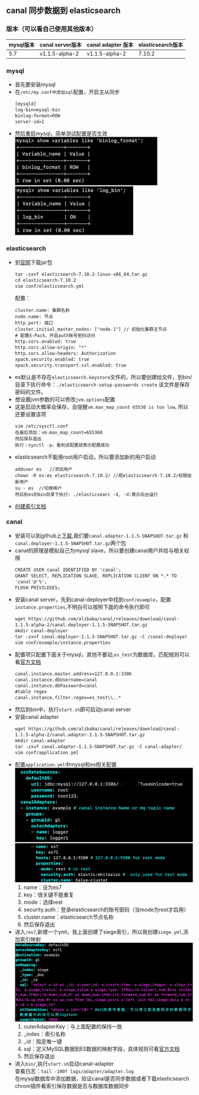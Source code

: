 ## canal 同步数据到 elasticsearch

### 版本（可以看自己使用其他版本）

| mysql版本 | canal server版本 | canal adapter 版本 | elasticsearch版本 |
| --------- | -------- | --------| -------- |
| 5.7 | v1.1.5-alpha-2 | v1.1.5-alpha-2| 7.10.2|

### mysql
* 首先要安装mysql
* 在`/etc/my.conf中添加sql`配置，开启主从同步
  ```
  [mysqld]
  log-bin=mysql-bin
  binlog-format=ROW
  server-id=1
  ```
* 然后重启mysql，简单测试配置是否生效  
  ![img.png](img.png)
  ![img_1.png](img_1.png)

### elasticsearch
* 到[官网](https://www.elastic.co/cn/downloads/past-releases#elasticsearch)下载jar包
  ```
  tar -zxvf elasticsearch-7.10.2-linux-x86_64.tar.gz
  cd elasticsearch-7.10.2
  vim conf/elasticsearch.yml
  ```
  配置：
  ```
  cluster.name: 集群名称
  node.name: 节点
  http.port: 端口
  cluster.initial_master_nodes: ["node-1"] // 初始化集群主节点
  # 配置X-Pack，开启auth账号密码访问
  http.cors.enabled: true
  http.cors.allow-origin: "*"
  http.cors.allow-headers: Authorization
  xpack.security.enabled: true
  xpack.security.transport.ssl.enabled: true
  ```
* es默认是不存在`elasticsearch.keystore`文件的，所以要创建给文件，到bin/目录下执行命令：`./elasticsearch-setup-passwords create`
  该文件是保存密码的文件。
* 想设置jvm参数的可以修改`jvm.options`配置
* 这是启动大概率会保存，会提醒`vm.max_map_count 65530 is too low`, 所以还要设置该项
  ```
  vim /etc/sysctl.conf
  在最后添加：vm.max_map_count=655360
  然后保存退出
  执行：sysctl -p，看到该配置就表示配置成功
  ```
* elasticsearch不能用root用户启动，所以要添加新的用户启动
  ```
  adduser es   //添加用户
  chown -R es:es elasticsearch-7.10.2/ //把elasticsearch-7.10.2/权限给新用户
  su - es  //切换用户
  然后到es的bin目录下执行: ./elasticsearc -d, -d:表示后台运行
  ```
* [创建索引文档](/doc/elastic/es.md)
### canal
* 安装可以到github上[下载](https://github.com/alibaba/canal/releases/tag/canal-1.1.5-alpha-2),我们要`canal.adapter-1.1.5-SNAPSHOT.tar.gz`
和`canal.deployer-1.1.5-SNAPSHOT.tar.gz`两个包
* canal的原理是模拟自己为mysql slave，所以要创建canal用户并给与相关权限
  ```
  CREATE USER canal IDENTIFIED BY 'canal';
  GRANT SELECT, REPLICATION SLAVE, REPLICATION CLIENT ON *.* TO 'canal'@'%';
  FLUSH PRIVILEGES;
  ```
* 安装canal server，先到canal-deployer中找到`conf/example`，配置`instance.properties`,不明白可以按照下面的命令执行即可
  ```
  wget https://github.com/alibaba/canal/releases/download/canal-1.1.5-alpha-2/canal.deployer-1.1.5-SNAPSHOT.tar.gz
  mkdir canal-deployer
  tar -zxvf canal.deployer-1.1.5-SNAPSHOT.tar.gz -C /canal-deployer
  vim conf/example/instance.properties
  ```
* 配置项只配置下面关于mysql，其他不要动,`es_test`为数据库，匹配规则可以看[官方文档](https://github.com/alibaba/canal/wiki/Sync-ES)
  ```
  canal.instance.master.address=127.0.0.1:3306
  canal.instance.dbUsername=canal
  canal.instance.dbPassword=canal
  #table regex
  canal.instance.filter.regex=es_test\\..*
  ```
* 然后到bin中，执行`start.sh`即可启动canal server  
* 安装canal adapter
  ```
  wget https://github.com/alibaba/canal/releases/download/canal-1.1.5-alpha-2/canal.adapter-1.1.5-SNAPSHOT.tar.gz
  mkdir canal-adapter
  tar -zxvf canal.adapter-1.1.5-SNAPSHOT.tar.gz -C canal-adapter/
  vim conf/application.yml
  ```
* 配置`application.yml`中mysql和es相关配置  
  ![img_2.png](img_2.png)
  ![img_3.png](img_3.png)  
  1. name：设为es7
  2. key：很关键不能重复
  3. mode：选择rest
  4. security.auth：登录elasticsearch的账号密码（当mode为rest才启用）
  5. cluster.name：elasticsearch节点名称
  6. 然后保存退出
* 进入`/es7`,新建一个yml，我上面创建了siege索引，所以我创建`siege.yml`,添加索引映射  
  ![img_4.png](img_4.png)  
  1. outerAdapterKey：与上面配置的保持一致  
  2. _index：索引名称  
  3. _id：指定唯一键  
  4. sql：定义MySQL数据到ES数据的映射字段，具体规则可看[官方文档](https://github.com/alibaba/canal/wiki/Sync-ES)  
  5. 然后保存退出  
* 进入`bin/`,执行`start.sh`启动canal-adapter  
  查看日志：`tail -100f logs/adapter/adapter.log `   
  在mysql数据库中添加数据，验证canal是否同步数据或者下载elasticsearch chrom插件看索引保存数据是否与数据库数据同步
